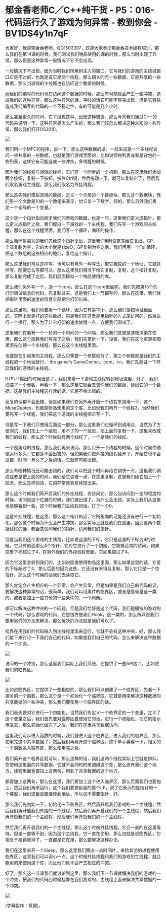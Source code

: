 # 郁金香老师C／C++纯干货 - P5：016-代码运行久了游戏为何异常 - 教到你会 - BV1DS4y1n7qF

大家好，我是郁金香老师，QQ1503307，欢迎大家参加郁金香技术编程培训，那么我们在第14课的时候，我们测试我们物品使用的课的时候，那么当时出现了异常，那么但是这种异常一般情况下它不会出现。

一般情况下不出现，因为当时我们所用的注入的窗口，它与我们的游戏的主线城窗口它是不对的，也就是说它是两个线程，那么相关的有一些数据，它是共享的一些数据，那么当游戏的主线城也在访问这个数据的时候。

而我们的编写的代码也在访问这个数据的时候，那么有可能就会产生一些冲突，造成我们的这种异常，那么这种异常的话，平时的话它可能不容易出现，但是它容易造成我们编写的代码的一个不稳定性，有的可能是几个小时。

那么甚至更久的时间，它才出现这种，出现这种错误，那么今天我们通过C++的代码来说明一下，这种异常是怎么产生的，那么我们该怎么解决这种未知的一些异常，那么我们打开OS2010。



![](img/87f6741e8df76abd422916900d460da2_1.png)

我们用一个MFC的程序，说一下，那么这种数据的话，一般来说是一个多线程访问一些共享的一些数据，也就是我们游戏里面的，比如说怪物列表或者是背包的一些列表，这样它有可能造成一些冲突，多线程的时候。

因为我们的线程与游戏的线程，它们有一个同步的一个机制，那么在这里我们添加两个按钮，复制一下按钮，按住Ctrl键，然后拖动一下，就可以复制它了，然后我们取名游戏主线程，那么我们取名为外挂线程。

那么首先我们模拟游戏的数据，定义一个全局的一个数据块，那么这个数据块，我们用一个文数是10的一个数组来表示，给它复一下数字，好的，那么另外我们再定一个全局的一个变量。

这个是一个指针指向刚才我们的游戏的数据，也是一时，这里我们定义成指针，那么定义成指针之后，我们模拟一下游戏的一个主线程，我们先写一个游戏的主线程，那么在这个线程里面，我们写一个循环，循环的操作。

那么循环是每次的我们先给这个指针复出，这里我们用N设定来给它复出，GP，全部复制为空，它的大小就是sizeO，GP复制为空之后，我们再用一个Full循环，把这个数组的这些相应的地址，复给这个指针。

那么这里我们可以这样写，也可以有另外一种写法，取它相应的一个地址，它就这样写，随便怎么写都可以，那么这里我们相当于给它复制，复制，这个指针复制，那么复制完成了之后，我们后面模拟一个物品使用的库。

那么我们另外写一个，选一个core，那么在这个core里面呢，我们先把第15个的打印调试信息的代码，先复制过来，这是我们上一节都写的，那么在这里，我们就把指针里面的速度的信息全部把它打印出来。

那么这里呢，我们也要用一个循环，因为它有第10个，那么我们是把地址里面的，实际上就是打的这些数据，只是我们在这里是用指针的方式来访问的，然后进行一个换行，那么为了让它打印的速度放慢一点，方便我们测试了。

这里我们在看有一个一秒的一个时间的一个间隔，那么我们这里是游戏渲染在使用，那么这个函数我们写完了之后，我们先更新一下，没错，我们在这个资源视图里面先创建一个主线程，那么在这个主线程里面。

也就是在引起来的主线程，那么只需要一个参数就行了，第三个参数就是我们的主线程的一个地址就行， the game's GameCenter。com。cn，我们先测试一下开启我们的游戏的主线程。

RTPUT输出的时候出错了，我们来看一下游戏主线程转到地址这里，对了，我们扫描了一个参数，再看一下，那么这里它就会去骗你我们的数据，读出它的一个数据，这是我们主线程这样读的话，它是不会出错的。

反复的读都不会出错，但是如果我们在另外再开启一个线程来调用一下，这个MuseQuotes，也就是物品使用的这个库，比如说我们再开一个线程2，当然我们要先写一个线程，我们把这个游戏的主线程把它写一下。

但是写一下我们只使用后面这一部分，那么这里我们也循环到调用台，当然为了方便测试，我们加上一个延迟，用不了的一个延迟，把上面的复制一下，这里来改成我们的线程，那么这个时候就有两个线程了，一个是我们的线程。

一个是游戏的线程，那么我们再来访问，那么只开一个线程的时候，这个时候你随便运行多久，它都是不会出错的，但如果我们把外挂的线程给开了，开始它也不会出错，时间一旦久了之后的话，它就有可能出错。

那么有哪种情况还可能出错的，我们可以把这个时间再给它调快一点，这里我们调成或者是把上面的时间，我们给它调慢一点，在这里复制，这里我们给它加上一个延迟，那么这样的话，它的异常就容易体现出来。

那么这个时候我们再开启我们的外挂线程，去访问它，那么当访问到一定的程度的时候，访问到这个位置的时候，我们就出错了，为什么会出错，实际上我们从这里也能够看到一些，这个时候我们主线程的话，打了一个0。

这是外挂线程，是这里，那么这个指针的话，它所指向的可能还没有进行一个初始化，那么这个时候为什么会产生冲突，那么实际上就是我们在这里，因为这两个数据线程的话，都会来访问我们的指针，访问我们的指针。

但是当我们这个游戏的主线程，比如说这里的下标，它只是这里的下标为4的时候，它只有前面那么4个指针，它对它进行了一个初始，它能够正常的访问，如果这里下标超过了4，在另外我们的外挂线程里面，它如果超过了4。

因为它这里会转到我们的，比如说固值使用物品这里面，那么如果这里的话，它爱的下标超过了4，那么后面的因为这些，它还没有来得及复制，那么它只是一个空指针，那么这个时候的话我们去读取它。

那么肯定会产生相应的一个异常，会产生异常，但是如果是我们自己的代码的话，要解决这种异常的话，很简单，我们可以用事件的临界区，或者是信号量这一类的，或者是加上一些其他的一些条件的，一个判断。

都可以解决这种冲突的一个问题，但是我们恰好是这个代码，我们是模拟的游戏的一个代码，那么游戏的代码，它是很方便我们Hook，这一类的，那么所以说我们要用另外的方法来解决，那么解决的办法就是我们可以了。

挂靠在用我们的代码输入到主线程里面来运行，它就不会有这种冲突，好，那么我们接下来讨论一下我们自己的代码，如果是我们自己的代码，怎么来解决这种数据的一个冲突。



![](img/87f6741e8df76abd422916900d460da2_3.png)

访问的一个冲突，那么这里我们实际上我们系统，它提供了一些API接口，比如说我们的临界区。

![](img/87f6741e8df76abd422916900d460da2_5.png)

比如说临界区，它提供了一些相应的，那么我们可以创建了一个临界区，先看一下相关的一个函数，那么这个是一个初始化一个临界区，它就是用来解决这种数据的共享数据的一些冲突，那么我们要使用一个临界区的话。

我们首先要对它进行一个初始化，当然我们先定义一个临界区的一个变量，定义了这个变量之后，我们首先要对临界区要使用它的话，进行一个初始化，把它的指示传进去，那么初始化做完了之后，我们在这里共享数据访问。

这里我们可以进入函数的时候，我们就进入这个临界区，进入我们的临界区，那么使用完这个共享数据了，然后我们再离开这个临界区，这个单手晃看一下，相关的一个函数进入临界区，那么使用完之后。

我们离开这个临界区就可以，那么这样的话，我们这两个线程实际上它就是排队，在使用这里面的共享数据，它就不会同时的来调用这个空，那么还有我们这个地方，线程里面也要加上这两句，用到了共享数据的这个地方。

都要加上这两句，那么在这里，我们要加上这个进入临界区，那么后面我们也要加上，然后我们再来运行，这个我们要把前面的那个LP，说了它表示的是指针的一个类型，我们这里是直接传到地址，所以说不需要指针，好。

那么我们先初始一下，初始化一下临界区，然后再开启我们游戏的一个主线程，然后我们再开启我们外挂的一个线程，然后我们再开启我们的一个主线程，然后我们再开启我们的一个主线程，然后我们再开启我们的一个主线程。

然后我们再开启我们的一个主线程，那么这个时候外挂线程，它会一直的在这里等待，但是一直等不到，因为这个主线程，它一直在使用，那么也就是说临界区，它相当于被锁死掉了，一直都是它在用，那么要解决这种办法。

我们在这里来开一个Sleep，那么这里我们腾出一点时间片，来给其他的进程使用临界区，这里我们可以调小一点，这个时候外挂线程和我们的游戏的主线程，就会能用的来使用这个库，而且他们就不会产生相应的冲突。

好了，那么这一节课我们就讨论到这里，那么我们下一节课就解决我们的游戏的一个冲突，把我们的代码到时候挂靠在我们游戏的，主线程上面来解决共享数据的一个冲突。



![](img/87f6741e8df76abd422916900d460da2_7.png)

(字幕製作：貝爾)。